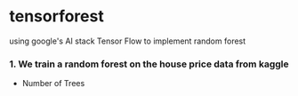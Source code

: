 # tensorforest
using google's AI stack Tensor Flow to implement random forest

### 1. We train a random forest on the house price data from kaggle

* Number of Trees
